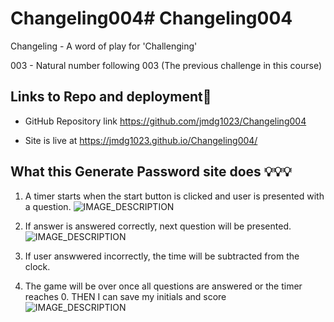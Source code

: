 # Changeling004# Changeling004

Changeling - A word of play for 'Challenging'

003 - Natural number following 003 (The previous challenge in this course) 

 ##  Links to Repo and deployment📌

* GitHub Repository link https://github.com/jmdg1023/Changeling004

* Site is live at https://jmdg1023.github.io/Changeling004/

 
## What this Generate Password site does 💡💡💡

1. A timer starts when the start button is clicked and user is presented with a question.
![IMAGE_DESCRIPTION](.)


2. If answer is answered correctly, next question will be presented.
![IMAGE_DESCRIPTION](.)

3. If user answwered incorrectly, the time will be subtracted from the clock.

4. The game will be over once all questions are answered or the timer reaches 0.
THEN I can save my initials and score
![IMAGE_DESCRIPTION](./)











